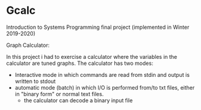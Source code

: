 # Gcalc
Introduction to Systems Programming final project (implemented in Winter 2019-2020)

Graph Calculator:

In this project i had to exercise a calculator where the variables in the calculator are tuned graphs.
The calculator has two modes:
  - Interactive mode in which commands are read from stdin and output is written to stdout
  - automatic mode (batch) in which I/O is performed from/to txt files, either in "binary form" or normal text files.
    - the calculator can decode a binary input file  
